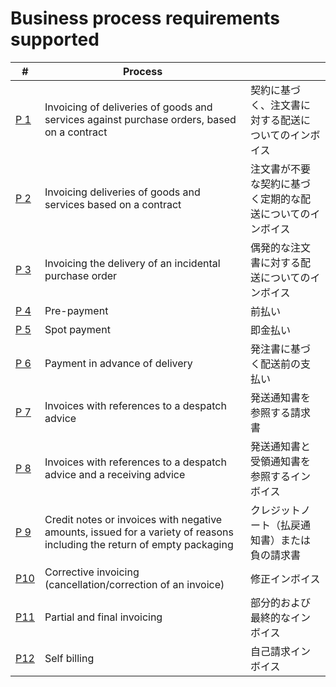 # Business process requirements supported
| # | Process |  |
| ---- | ---- | ---- |
| [P 1](https://github.com/pontsoleil/EIPA/tree/master/UML/EN16931-1/(P%201)契約に基づく注文書に対する配送についてのインボイス) | Invoicing of deliveries of goods and services against purchase orders, based on a contract | 契約に基づく、注文書に対する配送についてのインボイス |
| [P 2](https://github.com/pontsoleil/EIPA/tree/master/UML/EN16931-1/(P%202)注文書が不要な契約に基づく定期的な配送についてのインボイス) | Invoicing deliveries of goods and services based on a contract | 注文書が不要な契約に基づく定期的な配送についてのインボイス |
| [P 3](https://github.com/pontsoleil/EIPA/tree/master/UML/EN16931-1/(P%203)偶発的な注文書に対する配送についてのインボイス) | Invoicing the delivery of an incidental purchase order | 偶発的な注文書に対する配送についてのインボイス |
| [P 4](https://github.com/pontsoleil/EIPA/tree/master/UML/EN16931-1/(P%204)前払い) | Pre-payment | 前払い |
| [P 5](https://github.com/pontsoleil/EIPA/tree/master/UML/EN16931-1/(P%205)即金払い) | Spot payment | 即金払い |
| [P 6](https://github.com/pontsoleil/EIPA/tree/master/UML/EN16931-1/(P%206)発注書に基づく配送前の支払い) | Payment in advance of delivery | 発注書に基づく配送前の支払い |
| [P 7](https://github.com/pontsoleil/EIPA/tree/master/UML/EN16931-1/(P%207)発送通知書を参照する請求書) | Invoices with references to a despatch advice | 発送通知書を参照する請求書 |
| [P 8](https://github.com/pontsoleil/EIPA/tree/master/UML/EN16931-1/(P%208)発送通知書と受領通知書を参照するインボイス) | Invoices with references to a despatch advice and a receiving advice | 発送通知書と受領通知書を参照するインボイス |
| [P 9](https://github.com/pontsoleil/EIPA/tree/master/UML/EN16931-1/(P%209)クレジットノート（払戻通知書）または負のインボイス) | Credit notes or invoices with negative amounts, issued for a variety of reasons including the return of empty packaging | クレジットノート（払戻通知書）または負の請求書 |
| [P10](https://github.com/pontsoleil/EIPA/tree/master/UML/EN16931-1/(P10)修正インボイス) | Corrective invoicing (cancellation/correction of an invoice) | 修正インボイス |
| [P11](https://github.com/pontsoleil/EIPA/tree/master/UML/EN16931-1/(P11)2部分的および最終的なインボイス) | Partial and final invoicing | 部分的および最終的なインボイス |
| [P12](https://github.com/pontsoleil/EIPA/tree/master/UML/EN16931-1/(P12)自己請求インボイス) | Self billing | 自己請求インボイス |
